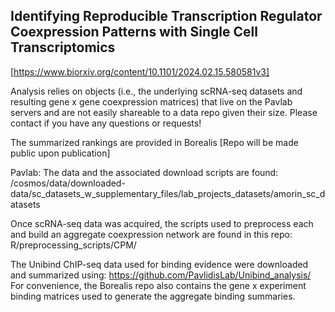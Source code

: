 ## Identifying Reproducible Transcription Regulator Coexpression Patterns with Single Cell Transcriptomics
[https://www.biorxiv.org/content/10.1101/2024.02.15.580581v3]

Analysis relies on objects (i.e., the underlying scRNA-seq datasets and resulting
gene x gene coexpression matrices) that live on the Pavlab servers and are not easily 
shareable to a data repo given their size. Please contact if you have any 
questions or requests!

The summarized rankings are provided in Borealis [Repo will be made public upon publication]

Pavlab: The data and the associated download scripts are found:
/cosmos/data/downloaded-data/sc_datasets_w_supplementary_files/lab_projects_datasets/amorin_sc_datasets

Once scRNA-seq data was acquired, the scripts used to preprocess each and build
an aggregate coexpression network are found in this repo:
R/preprocessing_scripts/CPM/

The Unibind ChIP-seq data used for binding evidence were downloaded and 
summarized using:
https://github.com/PavlidisLab/Unibind_analysis/
For convenience, the Borealis repo also contains the gene x experiment binding 
matrices used to generate the aggregate binding summaries.
